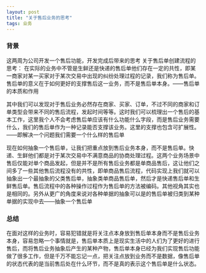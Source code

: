 ```yaml
---
layout: post
title: "关于售后业务的思考"
tags: 业务 
---
```


### 背景
这两周为公司开发一个售后功能，开发完成后带来的思考
关于售后单创建流程的思考：
在实际的业务中不管是生鲜还是快递的售后单他们存在一定的共性，即某一商家对某一买家对于某次交易中出现的纠纷处理过程的记录，我们称为售后单。售后单的意义在于如何更好的支撑售后这一业务，而不是售后单本身。——售后单的本质和作用

其中我们可以发现对于售后业务必然存在商家、买家、订单，不过不同的商家和订单类型会带来不同的售后流程，发起时间等等。这时我们可以梳理出一个售后的基本工作，这里我个人不会考虑售后单应该有什么功能什么字段，而是售后业务需要什么，我们的售后单作为一种记录能否支撑该业务。这里的支撑也包含可扩展性。——即解决一个问题我们需要一个什么样的售后单

现在如何抽象一个售后单，让我们把重点放到售后业务本身，而不是售后单。快递、生鲜他们都是对于某次交易中不满意商品的协商处理过程。这两个业务场景中售后仅能对单个商品发起，但是并不是所有售后业务都是单商品售后，这让他们之间多了一些其他售后流程没有的共性，即单商品售后流程，代码实现上我们就可以抽象出一个最抽象的父类售后单，抽象类单商品售后单，然后才是快递售后单和生鲜售后单。售后流程中的各种操作过程作为售后单的方法被编码。其他视角其实也是相同的。另外从更广的角度来说对各种单据的抽象可以是的售后单被归类到某种单据的实现中去——抽象一个售后单

### 总结
在面对这样的业务时，容易犯错就是将关注点本身放到售后单本身而不是售后业务本身，容易忽略一个事情就是，售后单本质上是现实生活中的人们为了更好的进行售后，而将售后业务抽象后产生的某种产物，售后单本身已经为我们实现售后功能做了很多工作，但是千万不能忘记一点，把关注点放到业务而不是数据，像售后单的状态代表的是当前售后处在什么环节，而不是真的表示这个售后单是什么状态。